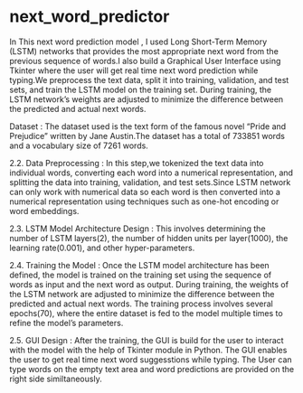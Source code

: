 # next_word_predictor

In This next word prediction model , I used Long Short-Term Memory (LSTM) networks that provides the most appropriate next word from the previous sequence of words.I also build a Graphical User Interface using Tkinter where the user will get real time next word prediction while typing.We preprocess the text data, split it into training, validation, and test sets, and train the LSTM model on the training set. During training, the LSTM network’s weights are adjusted to minimize the difference between the predicted and actual next words.

Dataset :
The dataset used is the text form of the famous novel “Pride and Prejudice” written by Jane Austin.The dataset has a total of 733851 words and a vocabulary size of 7261 words. 

2.2. Data Preprocessing : 
In this step,we tokenized the text data into individual words, converting each word into a numerical representation, and splitting the data into training, validation, and test sets.Since LSTM network can only work with numerical data so each word is then converted into a numerical representation using techniques such as one-hot encoding or word embeddings.

2.3. LSTM Model Architecture Design : 
This involves determining the number of LSTM layers(2), the number of hidden units per layer(1000), the learning rate(0.001), and other hyper-parameters. 

2.4. Training the Model : 
Once the LSTM model architecture has been defined, the model is trained on the training set using the sequence of words as input and the next word as output. During training, the weights of the LSTM network are adjusted to minimize the difference between the predicted and actual next words. The training process involves several epochs(70), where the entire dataset is fed to the model multiple times to refine the model’s parameters.

2.5. GUI Design :
After the training, the GUI is build for the user to interact with the model with the help of Tkinter module in Python. The GUI enables the user to get real time next word suggesstions while typing. The User can type words on the empty text area and word predictions are provided on the right side similtaneously.
